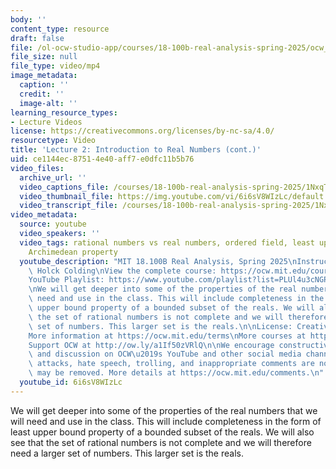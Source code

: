 ```yaml
---
body: ''
content_type: resource
draft: false
file: /ol-ocw-studio-app/courses/18-100b-real-analysis-spring-2025/ocw_18100b-lec02-2025feb06_360p_16_9.mp4
file_size: null
file_type: video/mp4
image_metadata:
  caption: ''
  credit: ''
  image-alt: ''
learning_resource_types:
- Lecture Videos
license: https://creativecommons.org/licenses/by-nc-sa/4.0/
resourcetype: Video
title: 'Lecture 2: Introduction to Real Numbers (cont.)'
uid: ce1144ec-8751-4e40-aff7-e0dfc11b5b76
video_files:
  archive_url: ''
  video_captions_file: /courses/18-100b-real-analysis-spring-2025/1NxqTGzMH-9jCCGAgS8jXVBmY2xam7mRh_transcript.webvtt
  video_thumbnail_file: https://img.youtube.com/vi/6i6sV8WIzLc/default.jpg
  video_transcript_file: /courses/18-100b-real-analysis-spring-2025/1NxqTGzMH-9jCCGAgS8jXVBmY2xam7mRh_transcript.pdf
video_metadata:
  source: youtube
  video_speakers: ''
  video_tags: rational numbers vs real numbers, ordered field, least upper bound property,
    Archimedean property
  youtube_description: "MIT 18.100B Real Analysis, Spring 2025\nInstructor: Tobias\
    \ Holck Colding\nView the complete course: https://ocw.mit.edu/courses/18-100b-real-analysis-spring-2025/\n\
    YouTube Playlist: https://www.youtube.com/playlist?list=PLUl4u3cNGP62Ie7F_tTAhhXoX5_Cl8meG\n\
    \nWe will get deeper into some of the properties of the real numbers that we will\
    \ need and use in the class. This will include completeness in the form of least\
    \ upper bound property of a bounded subset of the reals. We will also see that\
    \ the set of rational numbers is not complete and we will therefore need a larger\
    \ set of numbers. This larger set is the reals.\n\nLicense: Creative Commons BY-NC-SA\n\
    More information at https://ocw.mit.edu/terms\nMore courses at https://ocw.mit.edu\n\
    Support OCW at http://ow.ly/a1If50zVRlQ\n\nWe encourage constructive comments\
    \ and discussion on OCW\u2019s YouTube and other social media channels. Personal\
    \ attacks, hate speech, trolling, and inappropriate comments are not allowed and\
    \ may be removed. More details at https://ocw.mit.edu/comments.\n"
  youtube_id: 6i6sV8WIzLc
---
```

We will get deeper into some of the properties of the real numbers that we will need and use in the class. This will include completeness in the form of least upper bound property of a bounded subset of the reals. We will also see that the set of rational numbers is not complete and we will therefore need a larger set of numbers. This larger set is the reals.